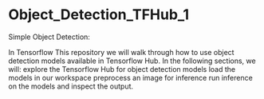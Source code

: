 # Object_Detection_TFHub_1
Simple Object Detection:

In Tensorflow This repository we will walk through how to use object detection models available in Tensorflow Hub. 
In the following sections, we will:  explore the Tensorflow Hub for object detection models load the models in our workspace preprocess an image for inference run inference on the models and inspect the output.







